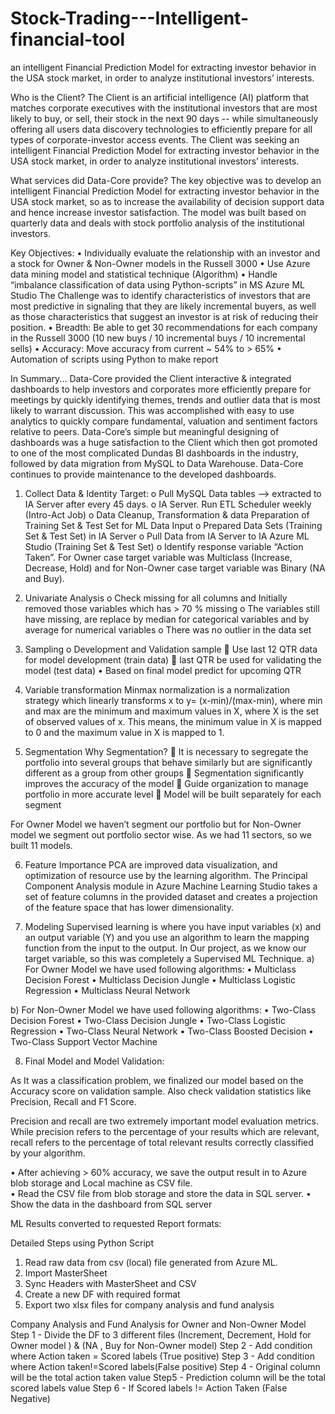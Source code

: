 # Stock-Trading---Intelligent-financial-tool
an intelligent Financial Prediction Model for extracting investor behavior in the USA stock market, in order to analyze institutional investors’ interests.

Who is the Client?
The Client is an artificial intelligence (AI) platform that matches corporate executives with the institutional investors that are most likely to buy, or sell, their stock in the next 90 days -- while simultaneously offering all users data discovery technologies to efficiently prepare for all types of corporate-investor access events.
The Client was seeking an intelligent Financial Prediction Model for extracting investor behavior in the USA stock market, in order to analyze institutional investors’ interests.

What services did Data-Core provide?
The key objective was to develop an intelligent Financial Prediction Model for extracting investor behavior in the USA stock market, so as to increase the availability of decision support data and hence increase investor satisfaction. The model was built based on quarterly data and deals with stock portfolio analysis of the institutional investors.

Key Objectives:
•	Individually evaluate the relationship with an investor and a stock for Owner & Non-Owner models in the Russell 3000
•	Use Azure data mining model and statistical technique (Algorithm)
•	Handle “imbalance classification of data using Python-scripts” in MS Azure ML Studio
The Challenge was to identify characteristics of investors that are most predictive in signaling that they are likely incremental buyers, as well as those characteristics that suggest an investor is at risk of reducing their position.
•	Breadth: Be able to get 30 recommendations for each company in the Russell 3000 (10 new buys / 10 incremental buys / 10 incremental sells)
•	Accuracy: Move accuracy from current ~ 54% to > 65%
•	Automation of scripts using Python to make report

In Summary...
Data-Core provided the Client interactive & integrated dashboards to help investors and corporates more efficiently prepare for meetings by quickly identifying themes, trends and outlier data that is most likely to warrant discussion. This was accomplished with easy to use analytics to quickly compare fundamental, valuation and sentiment factors relative to peers. 
Data-Core’s simple but meaningful designing of dashboards was a huge satisfaction to the Client which then got promoted to one of the most complicated Dundas BI dashboards in the industry, followed by data migration from MySQL to Data Warehouse. Data-Core continues to provide maintenance to the developed dashboards.


1. Collect Data & Identity Target:
o	Pull MySQL Data tables --> extracted to IA Server after every 45 days.
o	IA Server. Run ETL Scheduler weekly (Intro-Act Job)
o	Data Cleanup, Transformation & data Preparation of Training Set & Test Set for ML Data Input
o	Prepared Data Sets (Training Set & Test Set) in IA Server
o	Pull Data from IA Server to IA Azure ML Studio (Training Set & Test Set)
o	Identify response variable “Action Taken”. For Owner case target variable was Multiclass (Increase, Decrease, Hold) and for Non-Owner case target variable was Binary (NA and Buy).

2. Univariate Analysis
o	Check missing for all columns and Initially removed those variables which has > 70 % missing
o	The variables still have missing, are replace by median for categorical variables and by average for numerical variables
o	 There was no outlier in the data set

3. Sampling
o	Development and Validation sample
 Use last 12 QTR data for model development (train data)
 last QTR be used for validating the model (test data)
•	Based on final model predict for upcoming QTR


4. Variable transformation
Minmax normalization is a normalization strategy which linearly transforms x to y= (x-min)/(max-min), where min and max are the minimum and maximum values in X, where X is the set of observed values of x. This means, the minimum value in X is mapped to 0 and the maximum value in X is mapped to 1.


5. Segmentation
Why Segmentation?
 It is necessary to segregate the portfolio into several groups that behave similarly but are significantly different as a group from other groups
 Segmentation significantly improves the accuracy of the model
 Guide organization to manage portfolio in more accurate level
 Model will be built separately for each segment

For Owner Model we haven’t segment our portfolio but for Non-Owner model we segment out portfolio sector wise. As we had 11 sectors, so we built 11 models. 

6. Feature Importance
PCA are improved data visualization, and optimization of resource use by the learning algorithm. The Principal Component Analysis module in Azure Machine Learning Studio takes a set of feature columns in the provided dataset and creates a projection of the feature space that has lower dimensionality.

7. Modeling
Supervised learning is where you have input variables (x) and an output variable (Y) and you use an algorithm to learn the mapping function from the input to the output.
In Our project, as we know our target variable, so this was completely a Supervised ML Technique. 
a)	For Owner Model we have used following algorithms:
•	Multiclass Decision Forest
•	Multiclass Decision Jungle
•	Multiclass Logistic Regression
•	Multiclass Neural Network

b)	For Non-Owner Model we have used following algorithms:
•	Two-Class Decision Forest
•	Two-Class Decision Jungle
•	Two-Class Logistic Regression
•	Two-Class Neural Network
•	Two-Class Boosted Decision
•	Two-Class Support Vector Machine

8. Final Model and Model Validation:

As It was a classification problem, we finalized our model based on the Accuracy score on validation sample. Also check validation statistics like Precision, Recall and F1 Score. 

Precision and recall are two extremely important model evaluation metrics. While precision refers to the percentage of your results which are relevant, recall refers to the percentage of total relevant results correctly classified by your algorithm.
 
 
•	After achieving > 60% accuracy, we save the output result in to Azure blob storage and Local machine as CSV file.  
•	Read the CSV file from blob storage and store the data in SQL server.
•	Show the data in the dashboard from SQL server

ML Results converted to requested Report formats:

Detailed Steps using Python Script
1. Read raw data from csv (local) file generated from Azure ML.
2. Import MasterSheet
3. Sync Headers with MasterSheet and CSV
4. Create a new DF with required format 
5. Export two xlsx files for company analysis and fund analysis

Company Analysis and Fund Analysis for Owner and Non-Owner Model
Step 1  - Divide the DF to 3 different files (Increment, Decrement, Hold for Owner model ) & (NA , Buy for Non-Owner model)
Step 2 - Add condition where Action taken = Scored labels (True positive)
Step 3 - Add condition where Action taken!=Scored labels(False positive)
Step 4 - Original column will be the total action taken value
Step5 - Prediction column will be the total scored labels value
Step 6 - If Scored labels != Action Taken (False Negative)









